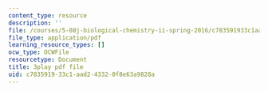 ```yaml
---
content_type: resource
description: ''
file: /courses/5-08j-biological-chemistry-ii-spring-2016/c783591933c1aad243320f8e63a9828a_60m8qBOD_nM.pdf
file_type: application/pdf
learning_resource_types: []
ocw_type: OCWFile
resourcetype: Document
title: 3play pdf file
uid: c7835919-33c1-aad2-4332-0f8e63a9828a
---
```

